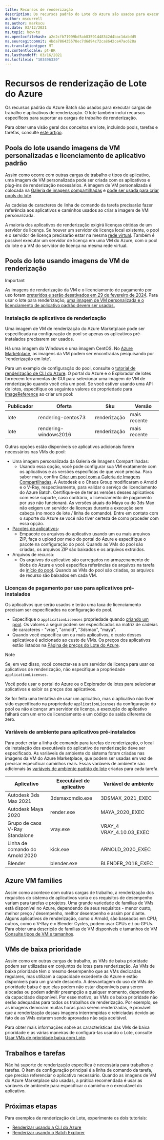```yaml
---
title: Recursos de renderização
description: Os recursos padrão do Lote do Azure são usados para executar cargas de trabalho e aplicativos de renderização. O lote inclui recursos específicos para dar suporte às cargas de trabalho de renderização.
author: mscurrell
ms.author: markscu
ms.date: 03/12/2021
ms.topic: how-to
ms.openlocfilehash: a2e2cfb71999bd5ab83591448342d4bac1dabdd5
ms.sourcegitcommit: 4bda786435578ec7d6d94c72ca8642ce47ac628a
ms.translationtype: MT
ms.contentlocale: pt-BR
ms.lasthandoff: 03/16/2021
ms.locfileid: "103496330"
---
```

# <a name="azure-batch-rendering-capabilities"></a>Recursos de renderização de Lote do Azure

Os recursos padrão do Azure Batch são usados para executar cargas de trabalho e aplicativos de renderização. O lote também inclui recursos específicos para suportar as cargas de trabalho de renderização.

Para obter uma visão geral dos conceitos em lote, incluindo pools, tarefas e tarefas, consulte [este artigo](./batch-service-workflow-features.md).

## <a name="batch-pools-using-custom-vm-images-and-standard-application-licensing"></a>Pools do lote usando imagens de VM personalizadas e licenciamento de aplicativo padrão

Assim como ocorre com outras cargas de trabalho e tipos de aplicativo, uma imagem de VM personalizada pode ser criada com os aplicativos e plug-ins de renderização necessários. A imagem de VM personalizada é colocada na [Galeria de imagens compartilhadas](../virtual-machines/shared-image-galleries.md) e [pode ser usada para criar pools do lote](batch-sig-images.md).

As cadeias de caracteres de linha de comando da tarefa precisarão fazer referência aos aplicativos e caminhos usados ao criar a imagem de VM personalizada.

A maioria dos aplicativos de renderização exigirá licenças obtidas de um servidor de licença. Se houver um servidor de licença local existente, o pool e o servidor de licença precisarão estar na mesma [rede virtual](../virtual-network/virtual-networks-overview.md). Também é possível executar um servidor de licença em uma VM do Azure, com o pool do lote e a VM do servidor de licença na mesma rede virtual.

## <a name="batch-pools-using-rendering-vm-images"></a>Pools do lote usando imagens de VM de renderização

> [!IMPORTANT]
> As imagens de renderização da VM e o licenciamento de pagamento por uso foram [preteridos e serão desativados em 29 de fevereiro de 2024](https://azure.microsoft.com/updates/azure-batch-rendering-vm-images-licensing-will-be-retired-on-29-february-2024/). Para usar o lote para renderização, [uma imagem de VM personalizada e o licenciamento de aplicativo padrão devem ser usados.](batch-rendering-functionality.md#batch-pools-using-custom-vm-images-and-standard-application-licensing)

### <a name="rendering-application-installation"></a>Instalação de aplicativos de renderização

Uma imagem de VM de renderização do Azure Marketplace pode ser especificada na configuração do pool se apenas os aplicativos pré-instalados precisarem ser usados.

Há uma imagem do Windows e uma imagem CentOS.  No [Azure Marketplace](https://azuremarketplace.microsoft.com), as imagens da VM podem ser encontradas pesquisando por 'renderização em lote'.

Para um exemplo de configuração do pool, consulte o [tutorial de renderização de CLI do Azure](./tutorial-rendering-cli.md).  O portal do Azure e o Explorador de lotes fornecem ferramentas de GUI para selecionar uma imagem de VM de renderização quando você cria um pool.  Se você estiver usando uma API de lotes, especifique os seguintes valores de propriedade para [ImageReference](/rest/api/batchservice/pool/add#imagereference) ao criar um pool:

| Publicador | Oferta | Sku | Versão |
|---------|---------|---------|--------|
| lote | rendering-centos73 | renderização | mais recente |
| lote | rendering-windows2016 | renderização | mais recente |

Outras opções estão disponíveis se aplicativos adicionais forem necessários nas VMs do pool:

* Uma imagem personalizada da Galeria de Imagens Compartilhadas:
  * Usando essa opção, você pode configurar sua VM exatamente com os aplicativos e as versões específicas de que você precisa. Para saber mais, confira [Criar um pool com a Galeria de Imagens Compartilhadas](batch-sig-images.md). A Autodesk e o Chaos Group modificaram o Arnold e o V-Ray, respectivamente, para validar o serviço de licenciamento do Azure Batch. Certifique-se de ter as versões desses aplicativos com esse suporte, caso contrário, o licenciamento de pagamento por uso não funcionará. As versões atuais do Maya ou do 3ds Max não exigem um servidor de licenças durante a execução sem cabeça (no modo de lote / linha de comando). Entre em contato com o suporte do Azure se você não tiver certeza de como proceder com essa opção.
* [Pacotes de aplicativos](./batch-application-packages.md):
  * Empacote os arquivos do aplicativo usando um ou mais arquivos ZIP, faça o upload por meio do portal do Azure e especifique o pacote na configuração do pool. Quando as VMs do pool são criadas, os arquivos ZIP são baixados e os arquivos extraídos.
* Arquivos de recurso:
  * Os arquivos do aplicativo são carregados no armazenamento de blobs do Azure e você especifica referências de arquivos na tarefa de [início do pool](/rest/api/batchservice/pool/add#starttask). Quando as VMs do pool são criadas, os arquivos de recurso são baixados em cada VM.

### <a name="pay-for-use-licensing-for-pre-installed-applications"></a>Licenças de pagamento por uso para aplicativos pré-instalados

Os aplicativos que serão usados e terão uma taxa de licenciamento precisam ser especificados na configuração do pool.

* Especifique o `applicationLicenses` propriedade quando [criando um pool](/rest/api/batchservice/pool/add#request-body).  Os valores a seguir podem ser especificados na matriz de cadeias de caracteres - "vray", "arnold", "3dsmax", "maya".
* Quando você especifica um ou mais aplicativos, o custo desses aplicativos é adicionado ao custo de VMs.  Os preços dos aplicativos estão listados na [Página de preços do Lote do Azure](https://azure.microsoft.com/pricing/details/batch/#graphic-rendering).

> [!NOTE]
> Se, em vez disso, você conectar-se a um servidor de licença para usar os aplicativos de renderização, não especifique a propriedade `applicationLicenses`.

Você pode usar o portal do Azure ou o Explorador de lotes para selecionar aplicativos e exibir os preços dos aplicativos.

Se for feita uma tentativa de usar um aplicativo, mas o aplicativo não tiver sido especificado na propriedade `applicationLicenses` da configuração do pool ou não alcançar um servidor de licença, a execução do aplicativo falhará com um erro de licenciamento e um código de saída diferente de zero.

### <a name="environment-variables-for-pre-installed-applications"></a>Variáveis de ambiente para aplicativos pré-instalados

Para poder criar a linha de comando para tarefas de renderização, o local de instalação dos executáveis do aplicativo de renderização deve ser especificado.  As variáveis de ambiente do sistema foram criadas nas imagens da VM do Azure Marketplace, que podem ser usadas em vez de precisar especificar caminhos reais.  Essas variáveis de ambiente são adicionais às [variáveis de ambiente padrão do lote](./batch-compute-node-environment-variables.md) criadas para cada tarefa.

|Aplicativo|Executável de aplicativo|Variável de ambiente|
|---------|---------|---------|
|Autodesk 3ds Max 2021|3dsmaxcmdio.exe|3DSMAX_2021_EXEC|
|Autodesk Maya 2020|render.exe|MAYA_2020_EXEC|
|Grupo de caos V-Ray Standalone|vray.exe|VRAY_4 VRAY_4.10.03_EXEC|
|Linha de comando do Arnold 2020|kick.exe|ARNOLD_2020_EXEC|
|Blender|blender.exe|BLENDER_2018_EXEC|

## <a name="azure-vm-families"></a>Azure VM families

Assim como acontece com outras cargas de trabalho, a renderização dos requisitos do sistema de aplicativos varia e os requisitos de desempenho variam para tarefas e projetos.  Uma grande variedade de famílias de VMs está disponível no Azure, dependendo de seus requisitos - menor custo, melhor preço / desempenho, melhor desempenho e assim por diante.
Alguns aplicativos de renderização, como o Arnold, são baseados em CPU; outros, como o V-Ray e o Blender Cycles, podem usar CPUs e / ou GPUs.
Para obter uma descrição de famílias de VM disponíveis e tamanhos de VM [Consulte tipos de VM e tamanhos](../virtual-machines/sizes.md).

## <a name="low-priority-vms"></a>VMs de baixa prioridade

Assim como em outras cargas de trabalho, as VMs de baixa prioridade podem ser utilizadas em conjuntos de lotes para renderização.  As VMs de baixa prioridade têm o mesmo desempenho que as VMs dedicadas regulares, mas utilizam a capacidade excedente do Azure e estão disponíveis para um grande desconto.  A desvantagem do uso de VMs de prioridade baixa é que elas podem não estar disponíveis para serem alocadas ou podem admitir preempção a qualquer momento, dependendo da capacidade disponível. Por esse motivo, as VMs de baixa prioridade não serão adequadas para todos os trabalhos de renderização. Por exemplo, se as imagens demoram muitas horas para serem renderizadas, é provável que a renderização dessas imagens interrompidas e reiniciadas devido ao fato de as VMs estarem sendo aprovadas não seja aceitável.

Para obter mais informações sobre as características das VMs de baixa prioridade e as várias maneiras de configurá-las usando o Lote, consulte [Usar VMs de prioridade baixa com Lote](./batch-low-pri-vms.md).

## <a name="jobs-and-tasks"></a>Trabalhos e tarefas

Não há suporte de renderização específica é necessária para trabalhos e tarefas.  O item de configuração principal é a linha de comando da tarefa, que precisa referenciar o aplicativo necessário.
Quando as imagens de VM do Azure Marketplace são usadas, a prática recomendada é usar as variáveis de ambiente para especificar o caminho e o executável do aplicativo.

## <a name="next-steps"></a>Próximas etapas

Para exemplos de renderização de Lote, experimente os dois tutoriais:

* [Renderizar usando a CLI do Azure](./tutorial-rendering-cli.md)
* [Renderizar usando o Batch Explorer](./tutorial-rendering-batchexplorer-blender.md)